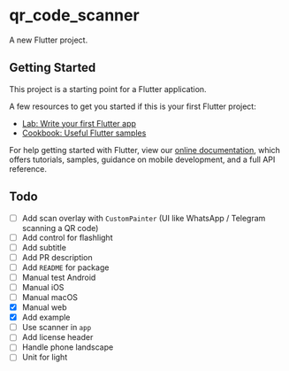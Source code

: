 # qr_code_scanner

A new Flutter project.

## Getting Started

This project is a starting point for a Flutter application.

A few resources to get you started if this is your first Flutter project:

- [Lab: Write your first Flutter app](https://flutter.dev/docs/get-started/codelab)
- [Cookbook: Useful Flutter samples](https://flutter.dev/docs/cookbook)

For help getting started with Flutter, view our
[online documentation](https://flutter.dev/docs), which offers tutorials,
samples, guidance on mobile development, and a full API reference.

## Todo
- [ ] Add scan overlay with `CustomPainter` (UI like WhatsApp / Telegram scanning a QR code)
- [ ] Add control for flashlight
- [ ] Add subtitle
- [ ] Add PR description
- [ ] Add `README` for package
- [ ] Manual test Android
- [ ] Manual iOS
- [ ] Manual macOS
- [x] Manual web
- [x] Add example
- [ ] Use scanner in `app`
- [ ] Add license header
- [ ] Handle phone landscape
- [ ] Unit for light